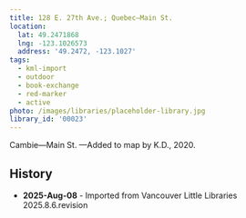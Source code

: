 ```yaml
---
title: 128 E. 27th Ave.; Quebec—Main St.
location:
  lat: 49.2471868
  lng: -123.1026573
  address: '49.2472, -123.1027'
tags:
  - kml-import
  - outdoor
  - book-exchange
  - red-marker
  - active
photo: /images/libraries/placeholder-library.jpg
library_id: '00023'
---
```

Cambie—Main St.
—Added to map by K.D., 2020. 

## History
- **2025-Aug-08** - Imported from Vancouver Little Libraries 2025.8.6.revision
